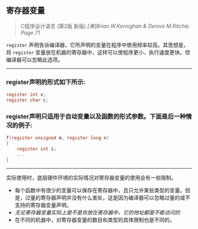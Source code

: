 ## 寄存器变量
> C程序设计语言 (第2版 新版)  _[美]Brian W.Kernighan & Dennis M.Ritchie_  <br>
> _Page 71_

`register` 声明告诉编译器，它所声明的变量在程序中使用频率较高。其思想是，将 `register` 变量放在机器的寄存器中，这样可以使程序更小、执行速度更快。但编译器可以忽略此选项。

---

### register声明的形式如下所示:
``` c
register int x;
register char c;
```
### register声明只适用于自动变量以及函数的形式参数。下面是后一种情况的例子:
```c
f(register unsigned m, register long n)
{
    register int i;
    ...
}
```
---

实际使用时，底层硬件环境的实际情况对寄存器变量的使用会有一些限制。
* 每个函数中有很少的变量可以保存在寄存器中，且只允许某些类型的变量。但是，过量的寄存器声明并没有什么害处，这是因为编译器可以忽略过量的或不支持的寄存器变量声明。
* _无论寄存器变量实际上是不是存放在寄存器中，它的地址都是不能访问的_
* 在不同的机器中，对寄存器变量的数目和类型的具体限制也是不同的。


